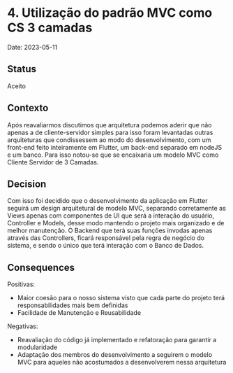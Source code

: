 # 4. Utilização do padrão MVC como CS 3 camadas

Date: 2023-05-11

## Status

Aceito

## Contexto

Após reavaliarmos discutimos que arquitetura podemos aderir que não apenas a de cliente-servidor simples para isso foram levantadas outras arquiteturas que condissessem ao modo do desenvolvimento, com um front-end feito inteiramente em Flutter, um back-end separado em nodeJS e um banco. Para isso notou-se que se encaixaria um modelo MVC como Cliente Servidor de 3 Camadas.

## Decision

Com isso foi decidido que o desenvolvimento da aplicação em Flutter seguirá um design arquitetural de modelo MVC, separando corretamente as Views apenas com componentes de UI que será a interação do usuário, Controller e Models, desse modo mantendo o projeto mais organizado e de melhor manutenção. O Backend que terá suas funções invodas apenas através das Controllers, ficará responsável pela regra de negócio do sistema, e sendo o único que terá interação com o Banco de Dados.

## Consequences

Positivas:
- Maior coesão para o nosso sistema visto que cada parte do projeto terá responsabilidades mais bem definidas
- Facilidade de Manutenção e Reusabilidade

Negativas: 
- Reavaliação do código já implementado e refatoração para garantir a modularidade
- Adaptação dos membros do desenvolvimento a seguirem o modelo MVC para aqueles não acostumados a desenvolverem nessa arquitetura

